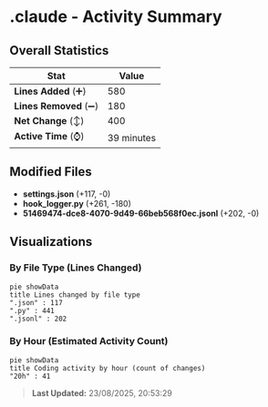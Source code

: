 # .claude - Activity Summary 

## Overall Statistics

| Stat                   | Value                                                             |
| ---------------------- | ----------------------------------------------------------------- |
| **Lines Added** (➕)   | 580                                          |
| **Lines Removed** (➖) | 180                                        |
| **Net Change** (↕)    | 400                |
| **Active Time** (⌚)   | 39 minutes |


## Modified Files
- **settings.json** (+117, -0)
- **hook_logger.py** (+261, -180)
- **51469474-dce8-4070-9d49-66beb568f0ec.jsonl** (+202, -0)

## Visualizations

### By File Type (Lines Changed)

```mermaid
pie showData
title Lines changed by file type
".json" : 117
".py" : 441
".jsonl" : 202
```

### By Hour (Estimated Activity Count)

```mermaid
pie showData
title Coding activity by hour (count of changes)
"20h" : 41
```


> **Last Updated:** 23/08/2025, 20:53:29